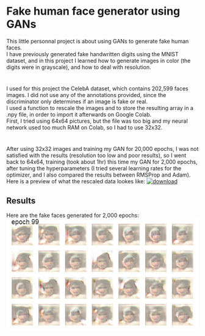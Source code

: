 # Fake human face generator using GANs

This little personnal project is about using GANs to generate fake human faces. \
I have previously generated fake handwritten digits using the MNIST dataset, and in this project I learned how to generate images in color
(the digits were in grayscale), and how to deal with resolution.
# 
I used for this project the CelebA dataset, which contains 202,599 faces images. I did not use any of the annotations 
provided, since the discriminator only determines if an image is fake or real. \
I used a function to rescale the images and to store the resulting array in a .npy file, in order to import it afterwards on Google Colab.\
First, I tried using 64x64 pictures, but the file was too big and my neural network used too much RAM on Colab, so I had 
to use 32x32.
#
After using 32x32 images and training my GAN for 20,000 epochs, I was not satisfied with the results (resolution too low and poor results), 
so I went back to 64x64, training (took about 1hr) this time my GAN for 2,000 epochs, after tuning the hyperparameters (I tried several learning rates for 
the optimizer, and I also compared the results between RMSProp and Adam).\
Here is a preview of what the rescaled data lookes like:
<a href="https://ibb.co/JqNwHVJ"><img src="https://i.ibb.co/pQgBdcF/download.png" alt="download" border="0"></a>


## Results

Here are the fake faces generated for 2,000 epochs:
\
![alt-text](https://github.com/dalilr/face_generator_gan/blob/master/visages_generes.gif)
